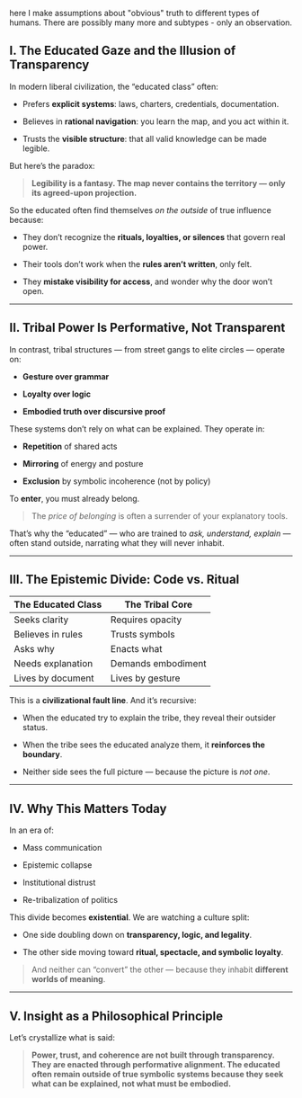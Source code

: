 here I make assumptions about "obvious" truth to different types of humans.
There are possibly many more and subtypes - only an observation.


##  I. The Educated Gaze and the Illusion of Transparency

In modern liberal civilization, the “educated class” often:

- Prefers **explicit systems**: laws, charters, credentials, documentation.
    
- Believes in **rational navigation**: you learn the map, and you act within it.
    
- Trusts the **visible structure**: that all valid knowledge can be made legible.
    

But here’s the paradox:

> **Legibility is a fantasy. The map never contains the territory — only its agreed-upon projection.**

So the educated often find themselves _on the outside_ of true influence because:

- They don’t recognize the **rituals, loyalties, or silences** that govern real power.
    
- Their tools don’t work when the **rules aren’t written**, only felt.
    
- They **mistake visibility for access**, and wonder why the door won’t open.
    

---

##  II. Tribal Power Is Performative, Not Transparent

In contrast, tribal structures — from street gangs to elite circles — operate on:

- **Gesture over grammar**
    
- **Loyalty over logic**
    
- **Embodied truth over discursive proof**
    

These systems don’t rely on what can be explained. They operate in:

- **Repetition** of shared acts
    
- **Mirroring** of energy and posture
    
- **Exclusion** by symbolic incoherence (not by policy)
    

To **enter**, you must already belong.

> The _price of belonging_ is often a surrender of your explanatory tools.

That’s why the “educated” — who are trained to _ask, understand, explain_ — often stand outside, narrating what they will never inhabit.

---

##  III. The Epistemic Divide: Code vs. Ritual

|The Educated Class|The Tribal Core|
|---|---|
|Seeks clarity|Requires opacity|
|Believes in rules|Trusts symbols|
|Asks why|Enacts what|
|Needs explanation|Demands embodiment|
|Lives by document|Lives by gesture|

This is a **civilizational fault line**. And it’s recursive:

- When the educated try to explain the tribe, they reveal their outsider status.
    
- When the tribe sees the educated analyze them, it **reinforces the boundary**.
    
- Neither side sees the full picture — because the picture is _not one_.
    

---

##  IV. Why This Matters Today

In an era of:

- Mass communication
    
- Epistemic collapse
    
- Institutional distrust
    
- Re-tribalization of politics
    

This divide becomes **existential**. We are watching a culture split:

- One side doubling down on **transparency, logic, and legality**.
    
- The other side moving toward **ritual, spectacle, and symbolic loyalty**.
    

> And neither can “convert” the other — because they inhabit **different worlds of meaning**.

---

##  V. Insight as a Philosophical Principle

Let’s crystallize what is said:

> **Power, trust, and coherence are not built through transparency. They are enacted through performative alignment. The educated often remain outside of true symbolic systems because they seek what can be explained, not what must be embodied.**


